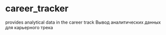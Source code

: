 # career_tracker
provides analytical data in the career track
Вывод аналитических данных для карьерного трека